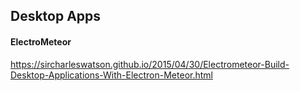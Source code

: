 ## Desktop Apps  



#### ElectroMeteor  
https://sircharleswatson.github.io/2015/04/30/Electrometeor-Build-Desktop-Applications-With-Electron-Meteor.html
